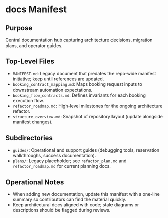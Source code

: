 # docs Manifest

## Purpose
Central documentation hub capturing architecture decisions, migration plans, and operator guides.

## Top-Level Files
- `MANIFEST.md`: Legacy document that predates the repo-wide manifest initiative; keep until references are updated.
- `booking_contract_mapping.md`: Maps booking request inputs to downstream automation expectations.
- `booking_flow_contracts.md`: Defines invariants for each booking execution flow.
- `refactor_roadmap.md`: High-level milestones for the ongoing architecture refactor.
- `structure_overview.md`: Snapshot of repository layout (update alongside manifest changes).

## Subdirectories
- `guides/`: Operational and support guides (debugging tools, reservation walkthroughs, success documentation).
- `plans/`: Legacy placeholder; see `refactor_plan.md` and `refactor_roadmap.md` for current planning docs.

## Operational Notes
- When adding new documentation, update this manifest with a one-line summary so contributors can find the material quickly.
- Keep architectural docs aligned with code; stale diagrams or descriptions should be flagged during reviews.
